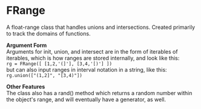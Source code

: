 # FRange

A float-range class that handles unions and intersections. Created primarily to 
track the domains of functions.

 __Argument Form__  
Arguments for init, union, and intersect are in the form of iterables of iterables, which is how ranges are stored internally, and look like this:  
``` rg = FRange([ [1,2,'(]'], [3,4,'[)'] ]) ```  
but can also input ranges in interval notation in a string, like this:   
``` rg.union(["(1,2]", "[3,4)"]) ```

 __Other Features__  
The class also has a rand() method which returns a random number within the object's range, and will eventually have a generator, as well.
